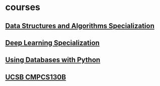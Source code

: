 # courses

## [Data Structures and Algorithms Specialization](https://github.com/haydenz/courses/tree/main/coursera-data-structures-and-algorithms-specialization)

## [Deep Learning Specialization](https://github.com/haydenz/courses/tree/main/coursera-deep-learning-specialization)

## [Using Databases with Python](https://github.com/haydenz/courses/tree/main/coursera-using-databases-with-python)

## [UCSB CMPCS130B](https://github.com/haydenz/courses/tree/main/ucsb-cmpsc130b-datastructures-and-algorithms-ii/assignment/competitive-programming) 
